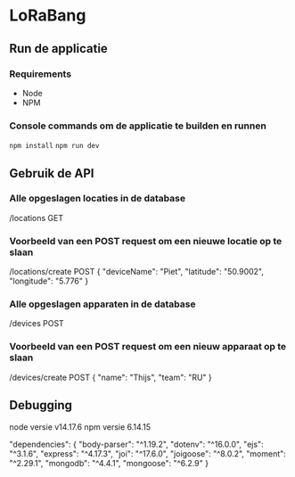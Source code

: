 # LoRaBang
## Run de applicatie
### Requirements
* Node
* NPM

### Console commands om de applicatie te builden en runnen
`npm install`
`npm run dev`

## Gebruik de API
### Alle opgeslagen locaties in de database
/locations GET

### Voorbeeld van een POST request om een nieuwe locatie op te slaan
/locations/create POST {
	"deviceName": "Piet",
	"latitude": "50.9002",
	"longitude": "5.776"
}

### Alle opgeslagen apparaten in de database
/devices POST

### Voorbeeld van een POST request om een nieuw apparaat op te slaan
/devices/create POST {
	"name": "Thijs",
	"team": "RU"
}

## Debugging
node versie v14.17.6
npm versie 6.14.15

"dependencies": {
    "body-parser": "^1.19.2",
    "dotenv": "^16.0.0",
    "ejs": "^3.1.6",
    "express": "^4.17.3",
    "joi": "^17.6.0",
    "joigoose": "^8.0.2",
    "moment": "^2.29.1",
    "mongodb": "^4.4.1",
    "mongoose": "^6.2.9"
  }